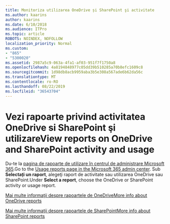 ```yaml
---
title: Monitoriza utilizarea OneDrive și SharePoint şi activitate
ms.author: kaarins
author: kaarins
ms.date: 6/10/2018
ms.audience: ITPro
ms.topic: article
ROBOTS: NOINDEX, NOFOLLOW
localization_priority: Normal
ms.custom:
- "865"
- "5300020"
ms.assetid: 2987a5c9-063a-4fa1-af03-951f7f1750a8
ms.openlocfilehash: 4a8194848977c05dd39b510285a70b8efc1609c8
ms.sourcegitcommit: 1d98db8acb9959aba3b5e308a567ade6b62da56c
ms.translationtype: MT
ms.contentlocale: ro-RO
ms.lasthandoff: 08/22/2019
ms.locfileid: "36543704"
---
```

# <a name="view-reports-on-onedrive-and-sharepoint-activity-and-usage"></a><span data-ttu-id="b7ca2-102">Vezi rapoarte privind activitatea OneDrive si SharePoint şi utilizare</span><span class="sxs-lookup"><span data-stu-id="b7ca2-102">View reports on OneDrive and SharePoint activity and usage</span></span>

<span data-ttu-id="b7ca2-103">Du-te la [pagina de rapoarte de utilizare în centrul de administrare Microsoft 365](https://admin.microsoft.com/AdminPortal/Home).</span><span class="sxs-lookup"><span data-stu-id="b7ca2-103">Go to the [Usage reports page in the Microsoft 365 admin center](https://admin.microsoft.com/AdminPortal/Home).</span></span> <span data-ttu-id="b7ca2-104">Sub **Selectați un raport**, alegeţi raport de activitate sau utilizarea OneDrive sau SharePoint.</span><span class="sxs-lookup"><span data-stu-id="b7ca2-104">Under **Select a report**, choose the OneDrive or SharePoint activity or usage report.</span></span>
  
[<span data-ttu-id="b7ca2-105">Mai multe informaţii despre rapoartele de OneDrive</span><span class="sxs-lookup"><span data-stu-id="b7ca2-105">More info about OneDrive reports</span></span>](https://go.microsoft.com/fwlink/?linkid=875239)
  
[<span data-ttu-id="b7ca2-106">Mai multe informaţii despre rapoartele de SharePoint</span><span class="sxs-lookup"><span data-stu-id="b7ca2-106">More info about SharePoint reports</span></span>](https://go.microsoft.com/fwlink/?linkid=875240)
  